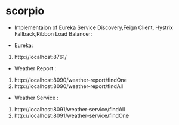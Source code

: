 # scorpio
- Implementaion of Eureka Service Discovery,Feign Client, Hystrix Fallback,Ribbon Load Balancer:

- Eureka:
1. http://localhost:8761/ 

- Weather Report : 

1. http://localhost:8090/weather-report/findOne 
2. http://localhost:8090/weather-report/findAll

- Weather Service : 
1. http://localhost:8091/weather-service/findAll 
2. http://localhost:8091/weather-service/findOne



